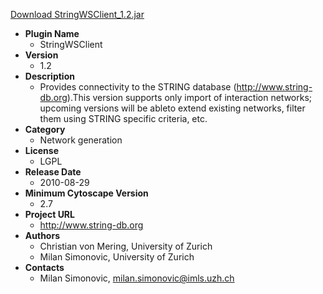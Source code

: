 <a href="StringWSClient_1.2.jar">Download StringWSClient_1.2.jar</a>

* __Plugin Name__
  * StringWSClient
* __Version__
  * 1.2
* __Description__
  * Provides connectivity to the STRING database (http://www.string-db.org).This version supports only import of interaction networks; upcoming versions will be ableto extend existing networks, filter them using STRING specific criteria, etc.
* __Category__
  * Network generation
* __License__
  * LGPL
* __Release Date__
  * 2010-08-29
* __Minimum Cytoscape Version__
  * 2.7
* __Project URL__
  * http://www.string-db.org
* __Authors__
  *  Christian von Mering, University of Zurich
  * Milan Simonovic, University of Zurich
* __Contacts__
  * Milan Simonovic, milan.simonovic@imls.uzh.ch
